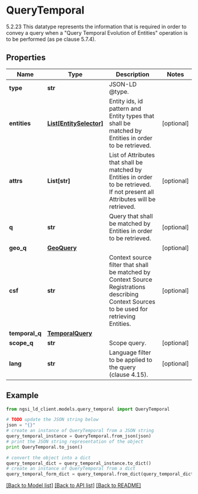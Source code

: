 # QueryTemporal

5.2.23 This datatype represents the information that is required in order to convey a query when a \"Query Temporal Evolution of Entities\" operation is to be performed (as pe clause 5.7.4). 

## Properties

Name | Type | Description | Notes
------------ | ------------- | ------------- | -------------
**type** | **str** | JSON-LD @type.  | 
**entities** | [**List[EntitySelector]**](EntitySelector.md) | Entity ids, id pattern and Entity types that shall be matched by Entities in order to be retrieved.  | [optional] 
**attrs** | **List[str]** | List of Attributes that shall be matched by Entities in order to be retrieved. If not present all Attributes will be retrieved.  | [optional] 
**q** | **str** | Query that shall be matched by Entities in order to be retrieved.  | [optional] 
**geo_q** | [**GeoQuery**](GeoQuery.md) |  | [optional] 
**csf** | **str** | Context source filter that shall be matched by Context Source Registrations describing Context Sources to be used for retrieving Entities.  | [optional] 
**temporal_q** | [**TemporalQuery**](TemporalQuery.md) |  | 
**scope_q** | **str** | Scope query. | [optional] 
**lang** | **str** | Language filter to be applied to the query (clause 4.15). | [optional] 

## Example

```python
from ngsi_ld_client.models.query_temporal import QueryTemporal

# TODO update the JSON string below
json = "{}"
# create an instance of QueryTemporal from a JSON string
query_temporal_instance = QueryTemporal.from_json(json)
# print the JSON string representation of the object
print QueryTemporal.to_json()

# convert the object into a dict
query_temporal_dict = query_temporal_instance.to_dict()
# create an instance of QueryTemporal from a dict
query_temporal_form_dict = query_temporal.from_dict(query_temporal_dict)
```
[[Back to Model list]](../README.md#documentation-for-models) [[Back to API list]](../README.md#documentation-for-api-endpoints) [[Back to README]](../README.md)


